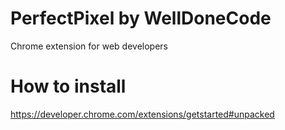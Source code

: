 PerfectPixel by WellDoneCode
============================

Chrome extension for web developers

How to install
==============

https://developer.chrome.com/extensions/getstarted#unpacked
